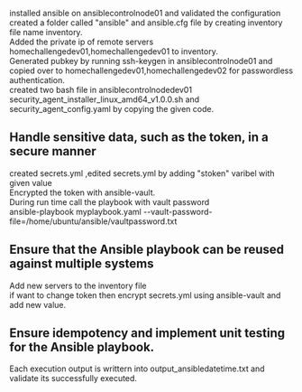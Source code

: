 installed ansible on ansiblecontrolnode01 and validated the configuration  
created a folder called "ansible" and ansible.cfg file by creating inventory file name inventory.  
Added the private ip of remote servers homechallengedev01,homechallengedev01 to inventory.  
Generated pubkey by running ssh-keygen in ansiblecontrolnode01 and copied over to homechallengedev01,homechallengedev02 for passwordless authentication.  
created two bash file in ansiblecontrolnodedev01 security_agent_installer_linux_amd64_v1.0.0.sh and security_agent_config.yaml by copying the given code.  
 

Handle sensitive data, such as the token, in a secure manner
-----------------------------------------------------------

created secrets.yml ,edited secrets.yml by adding "stoken" varibel with given value  
Encrypted the token with ansible-vault.  
During run time call the playbook with vault password  
ansible-playbook myplaybook.yaml --vault-password-file=/home/ubuntu/ansible/vaultpassword.txt  

Ensure that the Ansible playbook can be reused against multiple systems
----------------------------------------------------------------------

Add new servers to the inventory file  
if want to change token then encrypt secrets.yml using ansible-vault and add new value.

Ensure idempotency and implement unit testing for the Ansible playbook.
-----------------------------------------------------------------------

Each execution output is writtern into output_ansibledatetime.txt and validate its successfully executed. 

